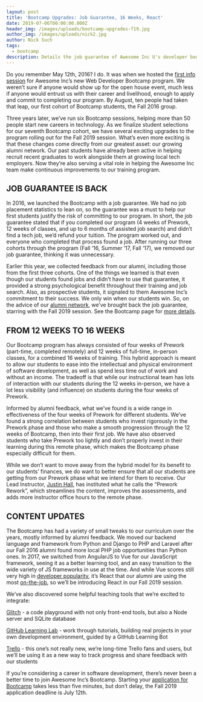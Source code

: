 ```yaml
---
layout: post
title: 'Bootcamp Upgrades: Job Guarantee, 16 Weeks, React'
date: 2019-07-06T00:00:00.000Z
header_img: /images/uploads/bootcamp-upgrades-f19.jpg
author_img: /images/uploads/nick2.jpg
author: Nick Such
tags:
  - bootcamp
description: Details the job guarantee of Awesome Inc U's developer bootcamp
---
```

Do you remember May 12th, 2016? I do. It was when we hosted the [first info session](https://www.awesomeincu.com/blog/2015/10/21/developer-bootcamp/) for Awesome Inc’s new Web Developer Bootcamp program. We weren’t sure if anyone would show up for the open house event, much less if anyone would entrust us with their career and livelihood, enough to apply and commit to completing our program. By August, ten people had taken that leap, our first cohort of Bootcamp students, the Fall 2016 group.

Three years later, we’ve run six Bootcamp sessions, helping more than 50 people start new careers in technology. As we finalize student selections for our seventh Bootcamp cohort, we have several exciting upgrades to the program rolling out for the Fall 2019 session. What’s even more exciting is that these changes come directly from our greatest asset: our growing alumni network. Our past students have already been active in helping recruit recent graduates to work alongside them at growing local tech employers. Now they’re also serving a vital role in helping the Awesome Inc team make continuous improvements to our training program.

## JOB GUARANTEE IS BACK

In 2016, we launched the Bootcamp with a job guarantee. We had no job placement statistics to lean on, so the guarantee was a must to help our first students justify the risk of committing to our program. In short, the job guarantee stated that if you completed our program (4 weeks of Prework, 12 weeks of classes, and up to 6 months of assisted job search) and didn’t find a tech job, we’d refund your tuition. The program worked out, and everyone who completed that process found a job. After running our three cohorts through the program (Fall ‘16, Summer ‘17, Fall ‘17), we removed our job guarantee, thinking it was unnecessary.

Earlier this year, we collected feedback from our alumni, including those from the first three cohorts. One of the things we learned is that even though our students found jobs and didn’t have to use that guarantee, it provided a strong psychological benefit throughout their training and job search. Also, as prospective students, it signaled to them Awesome Inc’s commitment to their success. We only win when our students win. So, on the advice of our [alumni network](https://www.awesomeinc.org/alumni#/), we’ve brought back the job guarantee, starring with the Fall 2019 session. See the Bootcamp page for [more details](https://www.awesomeinc.org/bootcamp#/).

## FROM 12 WEEKS TO 16 WEEKS

Our Bootcamp program has always consisted of four weeks of Prework (part-time, completed remotely) and 12 weeks of full-time, in-person classes, for a combined 16 weeks of training. This hybrid approach is meant to allow our students to ease into the intellectual and physical environment of software development, as well as spend less time out of work and without an income. The tradeoff is that while our instructional team has lots of interaction with our students during the 12 weeks in-person, we have a lot less visibility (and influence) on students during the four weeks of Prework.

Informed by alumni feedback, what we’ve found is a wide range in effectiveness of the four weeks of Prework for different students. We’ve found a strong correlation between students who invest rigorously in the Prework phase and those who make a smooth progression through the 12 weeks of Bootcamp, then into their first job. We have also observed students who take Prework too lightly and don’t properly invest in their learning during this remote phase, which makes the Bootcamp phase especially difficult for them.

While we don’t want to move away from the hybrid model for its benefit to our students’ finances, we do want to better ensure that all our students are getting from our Prework phase what we intend for them to receive. Our Lead Instructor, [Justin Hall](https://www.linkedin.com/in/jhalljhall/), has instituted what he calls the “Prework Rework”, which streamlines the content, improves the assessments, and adds more instructor office hours to the remote phase.

## CONTENT UPDATES

The Bootcamp has had a variety of small tweaks to our curriculum over the years, mostly informed by alumni feedback. We moved our backend language and framework from Python and Django to PHP and Laravel after our Fall 2016 alumni found more local PHP job opportunities than Python ones. In 2017, we switched from AngularJS to Vue for our JavaScript framework, seeing it as a better learning tool, and an easy transition to the wide variety of JS frameworks in use at the time. And while Vue scores still very high in [developer popularity](https://www.codeinwp.com/blog/angular-vs-vue-vs-react/#popularity), it’s React that our alumni are using the most [on-the-job](https://medium.com/@TechMagic/reactjs-vs-angular5-vs-vue-js-what-to-choose-in-2018-b91e028fa91d), so we’ll be introducing React in our Fall 2019 session.

We’ve also discovered some helpful teaching tools that we’re excited to integrate:

[Glitch](https://glitch.com/) - a code playground with not only front-end tools, but also a Node server and SQLite database

[GitHub Learning Lab](https://lab.github.com/) - work through tutorials, building real projects in your own development environment, guided by a GitHub Learning Bot

[Trello](https://trello.com/en) - this one’s not really new, we’re long-time Trello fans and users, but we’ll be using it as a new way to track progress and share feedback with our students

If you’re considering a career in software development, there’s never been a better time to join Awesome Inc’s Bootcamp. Starting your [application for Bootcamp](https://www.awesomeinc.org/bootcamp/apply#/) takes less than five minutes, but don’t delay, the Fall 2019 application deadline is July 12th.
